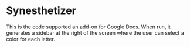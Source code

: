 # Synesthetizer

This is the code supported an add-on for Google Docs. When run, it generates a sidebar at the right of the screen where the user can select a color for each letter. 
